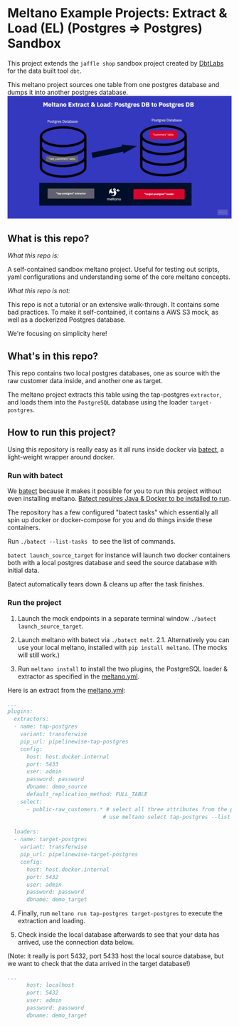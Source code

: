 # Meltano Example Projects: Extract & Load (EL) (Postgres => Postgres) Sandbox
This project extends the ```jaffle shop``` sandbox project created by [DbtLabs](https://github.com/dbt-labs/jaffle_shop) for the data built tool ```dbt```. 

This meltano project sources one table from one postgres database and dumps it into another postgres database.
![EL Meltano Diagram](el_meltano_diagram.jpg)

## What is this repo?
_What this repo is:_

A self-contained sandbox meltano project. Useful for testing out scripts, yaml configurations and understanding some of the core meltano concepts.

_What this repo is not:_

This repo is not a tutorial or an extensive walk-through. It contains some bad practices. To make it self-contained, it contains a AWS S3 mock, as well as a dockerized Postgres database. 

We're focusing on simplicity here!

## What's in this repo?
This repo contains two local postgres databases, one as source with the raw customer data inside, and another one as target.

The meltano project extracts this table using the tap-postgres ```extractor```, and loads them into the ```PostgreSQL``` database using
the loader ```target-postgres```.

## How to run this project?
Using this repository is really easy as it all runs inside docker via [batect](https://batect.dev/), a light-weight wrapper around docker. 

### Run with batect
We [batect](https://batect.dev/) because it makes it possible for you to run this project without even installing meltano. [Batect requires Java & Docker to be installed to run](https://batect.dev/docs/getting-started/requirements). 

The repository has a few configured "batect tasks" which essentially all spin up docker or docker-compose for you and do things inside these containers.

Run  ```./batect --list-tasks ``` to see the list of commands.

```batect launch_source_target``` for instance will launch two docker containers both with a local postgres database and seed the source database with initial data.

Batect automatically tears down & cleans up after the task finishes.

### Run the project

1. Launch the mock endpoints in a separate terminal window ```./batect launch_source_target```.

2. Launch meltano with batect via ```./batect melt```.
2.1. Alternatively you can use your local meltano, installed with ```pip install meltano```. (The mocks will still work.)

3. Run ```meltano install``` to install the two plugins, the PostgreSQL loader & extractor as specified in the [meltano.yml](new_project/meltano.yml).

Here is an extract from the [meltano.yml](new_project/meltano.yml):

```yaml
...
plugins:
  extractors:
  - name: tap-postgres
    variant: transferwise
    pip_url: pipelinewise-tap-postgres
    config:
      host: host.docker.internal
      port: 5433
      user: admin
      password: password
      dbname: demo_source
      default_replication_method: FULL_TABLE
    select:
      - public-raw_customers.* # select all three attributes from the public schema inside the raw_customers table. 
                              # use meltano select tap-postgres --list --all to view all selectable attributes

  loaders: 
  - name: target-postgres
    variant: transferwise
    pip_url: pipelinewise-target-postgres
    config:
      host: host.docker.internal
      port: 5432
      user: admin
      password: password
      dbname: demo_target
```

4. Finally, run ```meltano run tap-postgres target-postgres``` to execute the extraction and loading. 

5. Check inside the local database afterwards to see that your data has arrived, use the connection data below.

(Note: it really is port 5432, port 5433 host the local source database, but we want to check that the data arrived in the target database!)

```yaml
...
      host: localhost
      port: 5432
      user: admin
      password: password
      dbname: demo_target
```

